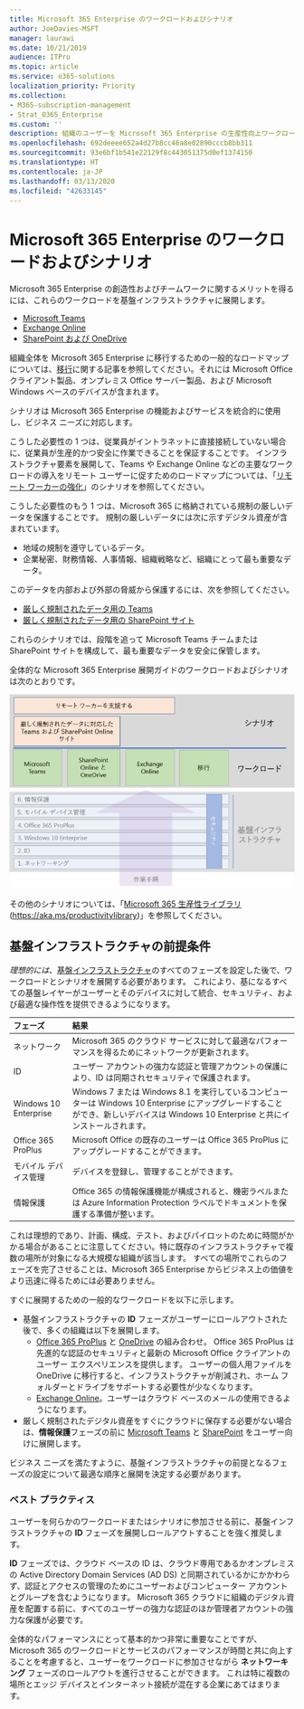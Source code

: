 ```yaml
---
title: Microsoft 365 Enterprise のワークロードおよびシナリオ
author: JoeDavies-MSFT
manager: laurawi
ms.date: 10/21/2019
audience: ITPro
ms.topic: article
ms.service: o365-solutions
localization_priority: Priority
ms.collection:
- M365-subscription-management
- Strat_O365_Enterprise
ms.custom: ''
description: 組織のユーザーを Microsoft 365 Enterprise の生産性向上ワークロードに参加させます。
ms.openlocfilehash: 692deeee652a4d27b8cc46a8e02890cccb8bb311
ms.sourcegitcommit: 93e6bf1b541e22129f8c443051375d0ef1374150
ms.translationtype: HT
ms.contentlocale: ja-JP
ms.lasthandoff: 03/13/2020
ms.locfileid: "42633145"
---
```

# <a name="microsoft-365-for-enterprise-workloads-and-scenarios"></a>Microsoft 365 Enterprise のワークロードおよびシナリオ

Microsoft 365 Enterprise の創造性およびチームワークに関するメリットを得るには、これらのワークロードを基盤インフラストラクチャに展開します。

- [Microsoft Teams](teams-workload.md)
- [Exchange Online](exchangeonline-workload.md)
- [SharePoint および OneDrive](sharepoint-online-onedrive-workload.md)

組織全体を Microsoft 365 Enterprise に移行するための一般的なロードマップについては、[移行](migration-microsoft-365-enterprise-workload.md)に関する記事を参照してください。それには Microsoft Office クライアント製品、オンプレミス Office サーバー製品、および Microsoft Windows ベースのデバイスが含まれます。

シナリオは Microsoft 365 Enterprise の機能およびサービスを統合的に使用し、ビジネス ニーズに対応します。 

こうした必要性の 1 つは、従業員がイントラネットに直接接続していない場合に、従業員が生産的かつ安全に作業できることを保証することです。 インフラストラクチャ要素を展開して、Teams や Exchange Online などの主要なワークロードの導入をリモート ユーザーに促すためのロードマップについては、「[リモート ワーカーの強化](empower-people-to-work-remotely.md)」のシナリオを参照してください。

こうした必要性のもう 1 つは、Microsoft 365 に格納されている規制の厳しいデータを保護することです。 規制の厳しいデータには次に示すデジタル資産が含まれています。

- 地域の規制を遵守しているデータ。
- 企業秘密、財務情報、人事情報、組織戦略など、組織にとって最も重要なデータ。

このデータを内部および外部の脅威から保護するには、次を参照してください。

- [厳しく規制されたデータ用の Teams](secure-teams-highly-regulated-data-scenario.md)
- [厳しく規制されたデータ用の SharePoint サイト](teams-sharepoint-online-sites-highly-regulated-data.md) 

これらのシナリオでは、段階を追って Microsoft Teams チームまたは SharePoint サイトを構成して、最も重要なデータを安全に保管します。

全体的な Microsoft 365 Enterprise 展開ガイドのワークロードおよびシナリオは次のとおりです。

![全体的な Microsoft 365 Enterprise 展開ガイドのワークロードおよびシナリオ](../media/deploy-workloads/m365-deploy-content-arch-workloads.png)

その他のシナリオについては、「[Microsoft 365 生産性ライブラリ](https://aka.ms/productivitylibrary) (https://aka.ms/productivitylibrary)」を参照してください。 

## <a name="foundation-infrastructure-prerequisites"></a>基盤インフラストラクチャの前提条件

*理想的には*、[基盤インフラストラクチャ](deploy-foundation-infrastructure.md)のすべてのフェーズを設定した後で、ワークロードとシナリオを展開する必要があります。 これにより、基になるすべての基盤レイヤーがユーザーとそのデバイスに対して統合、セキュリティ、および最適な操作性を提供できるようになります。

| フェーズ | 結果 |
|:-------|:-----|
| ネットワーク | Microsoft 365 のクラウド サービスに対して最適なパフォーマンスを得るためにネットワークが更新されます。 |
| ID | ユーザー アカウントの強力な認証と管理アカウントの保護により、ID は同期されセキュリティで保護されます。 |
| Windows 10 Enterprise | Windows 7 または Windows 8.1 を実行しているコンピューターは Windows 10 Enterprise にアップグレードすることができ、新しいデバイスは Windows 10 Enterprise と共にインストールされます。 |
| Office 365 ProPlus | Microsoft Office の既存のユーザーは Office 365 ProPlus にアップグレードすることができます。 |
| モバイル デバイス管理 | デバイスを登録し、管理することができます。 |
| 情報保護 | Office 365 の情報保護機能が構成されると、機密ラベルまたは Azure Information Protection ラベルでドキュメントを保護する準備が整います。 |

これは理想的であり、計画、構成、テスト、およびパイロットのために時間がかかる場合があることに注意してください。特に既存のインフラストラクチャで複数の場所が対象になる大規模な組織が該当します。 すべての場所でこれらのフェーズを完了させることは、Microsoft 365 Enterprise からビジネス上の価値をより迅速に得るためには必要ありません。 

すぐに展開するための一般的なワークロードを以下に示します。 

- 基盤インフラストラクチャの **ID** フェーズがユーザーにロールアウトされた後で、多くの組織は以下を展開します。
  - [Office 365 ProPlus](office365proplus-infrastructure.md) と [OneDrive](https://docs.microsoft.com/onedrive/plan-onedrive-enterprise) の組み合わせ。 Office 365 ProPlus は先進的な認証のセキュリティと最新の Microsoft Office クライアントのユーザー エクスペリエンスを提供します。 ユーザーの個人用ファイルを OneDrive に移行すると、インフラストラクチャが削減され、ホーム フォルダーとドライブをサポートする必要性が少なくなります。
  - [Exchange Online](exchangeonline-workload.md)。ユーザーはクラウド ベースのメールの使用できるようになります。
- 厳しく規制されたデジタル資産をすぐにクラウドに保存する必要がない場合は、**情報保護**フェーズの前に [Microsoft Teams](teams-workload.md) と [SharePoint](sharepoint-online-onedrive-workload.md) をユーザー向けに展開します。

ビジネス ニーズを満たすように、基盤インフラストラクチャの前提となるフェーズの設定について最適な順序と展開を決定する必要があります。

### <a name="best-practice"></a>ベスト プラクティス

ユーザーを何らかのワークロードまたはシナリオに参加させる前に、基盤インフラストラクチャの **ID** フェーズを展開しロールアウトすることを強く推奨します。

**ID** フェーズでは、クラウド ベースの ID は、クラウド専用であるかオンプレミスの Active Directory Domain Services (AD DS) と同期されているかにかかわらず、認証とアクセスの管理のためにユーザーおよびコンピューター アカウントとグループを含むようになります。 Microsoft 365 クラウドに組織のデジタル資産を配置する前に、すべてのユーザーの強力な認証のほか管理者アカウントの強力な保護が必要です。

全体的なパフォーマンスにとって基本的かつ非常に重要なことですが、Microsoft 365 のワークロードとサービスのパフォーマンスが時間と共に向上することを考慮すると、ユーザーをワークロードに参加させながら **ネットワーキング** フェーズのロールアウトを進行させることができます。 これは特に複数の場所とエッジ デバイスとインターネット接続が混在する企業にあてはまります。
